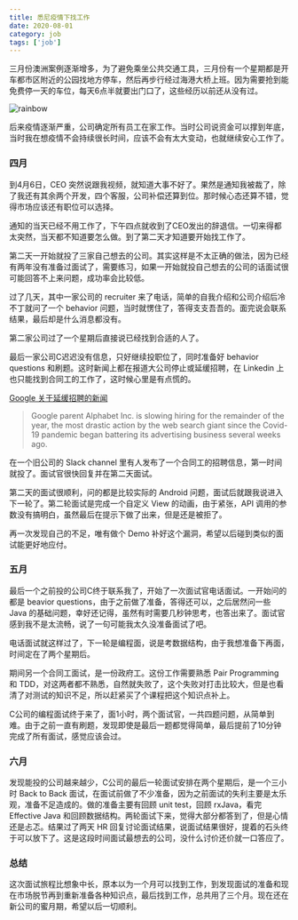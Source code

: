 ```yaml
---
title: 悉尼疫情下找工作
date: 2020-08-01
category: job
tags: ['job']
---
```


三月份澳洲案例逐渐增多，为了避免乘坐公共交通工具，三月份有一个星期都是开车都市区附近的公园找地方停车，然后再步行经过海港大桥上班。因为需要抢到能免费停一天的车位，每天6点半就要出门口了，这些经历以前还从没有过。

<!-- excerpt -->

![rainbow](https://live.staticflickr.com/65535/50178150576_fa63ddcc6c_k.jpg)

后来疫情逐渐严重，公司确定所有员工在家工作。当时公司说资金可以撑到年底，当时我在想疫情不会持续很长时间，应该不会有太大变动，也就继续安心工作了。

### 四月

到4月6日，CEO 突然说跟我视频，就知道大事不好了。果然是通知我被裁了，除了我还有其余两个开发，四个客服，公司补偿还算到位。那时候心态还算不错，觉得市场应该还有职位可以选择。

通知的当天已经不用工作了，下午四点就收到了CEO发出的辞退信。一切来得都太突然，当天都不知道要怎么做。到了第二天才知道要开始找工作了。

第二天一开始就投了三家自己想去的公司。其实这样是不太正确的做法，因为已经有两年没有准备过面试了，需要练习，如果一开始就投自己想去的公司的话面试很可能回答不上来问题，成功率会比较低。

过了几天，其中一家公司的 recruiter 来了电话，简单的自我介绍和公司介绍后冷不丁就问了一个 behavior 问题，当时就愣住了，答得支支吾吾的。面完说会联系结果，最后却是什么消息都没有。

第二家公司过了一个星期后直接说已经找到合适的人了。

最后一家公司C迟迟没有信息，只好继续投职位了，同时准备好 behavior questions 和刷题。这时新闻上都在报道大公司停止或延缓招聘，在 Linkedin 上也只能找到合同工的工作了，这时候心里是有点慌的。

[Google 关于延缓招聘的新闻](https://www.bloomberg.com/news/articles/2020-04-15/google-to-slow-hiring-for-rest-of-2020-ceo-pichai-tells-staff)

> Google parent Alphabet Inc. is slowing hiring for the remainder of the year, the most drastic action by the web search giant since the Covid-19 pandemic began battering its advertising business several weeks ago.

在一个旧公司的 Slack channel 里有人发布了一个合同工的招聘信息，第一时间就投了。面试官很快回复并在第二天面试。

第二天的面试很顺利，问的都是比较实际的 Android 问题，面试后就跟我说进入下一轮了。第二轮面试是完成一个自定义 View 的动画，由于紧张，API 调用的参数没有搞明白，虽然最后在提示下做了出来，但是还是被拒了。

再一次发现自己的不足，唯有做个 Demo 补好这个漏洞，希望以后碰到类似的面试能更好地应付。

### 五月

最后一个之前投的公司C终于联系我了，开始了一次面试官电话面试。一开始问的都是 beavior questions，由于之前做了准备，答得还可以，之后居然问一些 Java 的基础问题，幸好还记得，虽然有时需要几秒钟思考，也答出来了。面试官感到我不是太流畅，说了一句可能我太久没准备面试了吧。

电话面试就这样过了，下一轮是编程面，说是考数据结构，由于我想准备下再面，时间定在了两个星期后。

期间另一个合同工面试，是一份政府工。这份工作需要熟悉 Pair Programming 和 TDD，对这两者都不熟悉，自然就失败了，这个失败对打击比较大，但是也看清了对测试的知识不足，所以赶紧买了个课程把这个知识点补上。

C公司的编程面试终于来了，面1小时，两个面试官，一共四题问题，从简单到难。由于之前一直有刷题，发现即使是最后一题都觉得简单，最后提前了10分钟完成了所有面试，感觉应该会过。

### 六月

发现能投的公司越来越少，C公司的最后一轮面试安排在两个星期后，是一个三小时 Back to Back 面试，在面试前做了不少准备，因为之前面试的失利主要是太乐观，准备不足造成的。做的准备主要有回顾 unit test，回顾 rxJava，看完 Effective Java 和回顾数据结构。两轮面试下来，觉得大部分都答到了，但是心情还是忐忑。结果过了两天 HR 回复讨论面试结果，说面试结果很好，提着的石头终于可以放下了。这是这段时间面试最想去的公司，没什么讨价还价就一口答应了。

### 总结

这次面试旅程比想象中长，原本以为一个月可以找到工作，到发现面试的准备和现在市场脱节再到重新准备各种知识点，最后找到工作，总共用了三个月。现在还在新公司的蜜月期，希望以后一切顺利。
